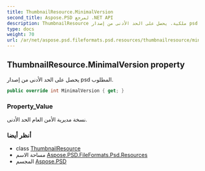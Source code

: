 ```yaml
---
title: ThumbnailResource.MinimalVersion
second_title: Aspose.PSD لمرجع .NET API
description: ThumbnailResource ملكية. يحصل على الحد الأدنى من إصدار psd المطلوب.
type: docs
weight: 70
url: /ar/net/aspose.psd.fileformats.psd.resources/thumbnailresource/minimalversion/
---
```

## ThumbnailResource.MinimalVersion property

يحصل على الحد الأدنى من إصدار psd المطلوب.

```csharp
public override int MinimalVersion { get; }
```

### Property_Value

نسخة مديرية الأمن العام الحد الأدنى.

### أنظر أيضا

* class [ThumbnailResource](../)
* مساحة الاسم [Aspose.PSD.FileFormats.Psd.Resources](../../thumbnailresource/)
* المجسم [Aspose.PSD](../../../)


